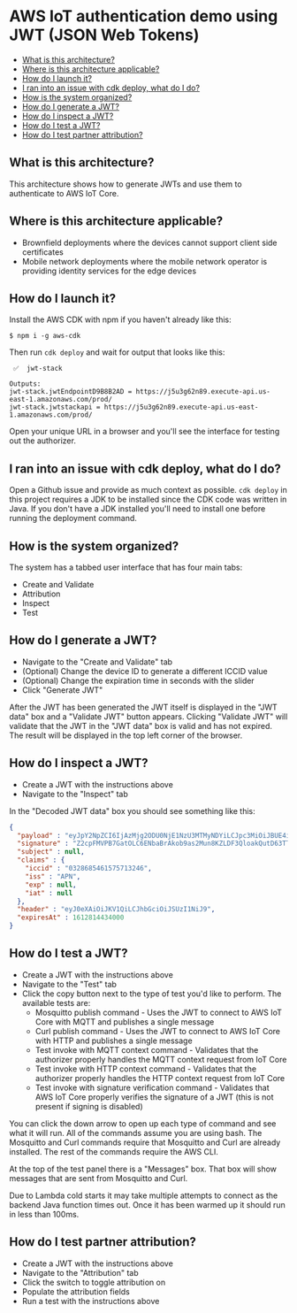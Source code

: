 # AWS IoT authentication demo using JWT (JSON Web Tokens)

<!-- toc -->

- [What is this architecture?](#what-is-this-architecture)
- [Where is this architecture applicable?](#where-is-this-architecture-applicable)
- [How do I launch it?](#how-do-i-launch-it)
- [I ran into an issue with cdk deploy, what do I do?](#i-ran-into-an-issue-with-cdk-deploy-what-do-i-do)
- [How is the system organized?](#how-is-the-system-organized)
- [How do I generate a JWT?](#how-do-i-generate-a-jwt)
- [How do I inspect a JWT?](#how-do-i-inspect-a-jwt)
- [How do I test a JWT?](#how-do-i-test-a-jwt)
- [How do I test partner attribution?](#how-do-i-test-partner-attribution)

<!-- tocstop -->

## What is this architecture?

This architecture shows how to generate JWTs and use them to authenticate to AWS IoT Core.

## Where is this architecture applicable?

- Brownfield deployments where the devices cannot support client side certificates
- Mobile network deployments where the mobile network operator is providing identity services for the edge devices

## How do I launch it?

Install the AWS CDK with npm if you haven't already like this:

```
$ npm i -g aws-cdk
```

Then run `cdk deploy` and wait for output that looks like this:

```
 ✅  jwt-stack

Outputs:
jwt-stack.jwtEndpointD9B8B2AD = https://j5u3g62n89.execute-api.us-east-1.amazonaws.com/prod/
jwt-stack.jwtstackapi = https://j5u3g62n89.execute-api.us-east-1.amazonaws.com/prod/
```

Open your unique URL in a browser and you'll see the interface for testing out the authorizer.

## I ran into an issue with cdk deploy, what do I do?

Open a Github issue and provide as much context as possible. `cdk deploy` in this project requires a JDK to be installed since the CDK code was written in Java. If you don't have a JDK installed you'll need to install one before running the deployment command.

## How is the system organized?

The system has a tabbed user interface that has four main tabs:

- Create and Validate
- Attribution
- Inspect
- Test

## How do I generate a JWT?

- Navigate to the "Create and Validate" tab
- (Optional) Change the device ID to generate a different ICCID value
- (Optional) Change the expiration time in seconds with the slider
- Click "Generate JWT"

After the JWT has been generated the JWT itself is displayed in the "JWT data" box and a "Validate JWT" button appears.
Clicking "Validate JWT" will validate that the JWT in the "JWT data" box is valid and has not expired. The result will
be displayed in the top left corner of the browser.

## How do I inspect a JWT?

- Create a JWT with the instructions above
- Navigate to the "Inspect" tab

In the "Decoded JWT data" box you should see something like this:

```json
{
  "payload" : "eyJpY2NpZCI6IjAzMjg2ODU0NjE1NzU3MTMyNDYiLCJpc3MiOiJBUE4iLCJleHAiOjE2MTI4MTQ0MzQsImlhdCI6MTYxMjgxNDMxNH0",
  "signature" : "Z2cpFMVPB7GatOLC6ENbaBrAkob9as2Mun8KZLDF3QloakQutD63TTwQ4KVmgpwHBizbzdP2sGWn6rTy2zeB8Jkm8Pgtjmb4aYrzCwXU5dCE_BZ7QLuIyaLfP6VqBFcm3uiFILMb2TvKWfL9gh_zUxh1am_S_QkmdD2rwp8QoJcy9kodzr2nzfqIWCRxBPTpbVvWfPKCJOo_gcKgosC-3vkUvxdLaER6E-Zkg2MdG7AG5n9vBidgjoVlA6ebimbKPQbNdhc9uQrJj-k0z9PvWKfXFiOOIlC0jTjgLp5tC2lvnhCq7YL7slZg886DyhQ0_xj0orYLvbh5oq-dicWRd11L7TNzUFEkx-5zfpf02PtIkx2_0O3wH8RAtlH7_PQfb2ebaEzXkealoeQGb_0ZD6vEaMFXIz02Ou267vlqOiZXzgF-yrEtg41dB8LcHeBkRyQCvqxcr7x-GXlD63tozwDYjmMRTjGxoxtafJiOQs3Nyq-8UXAqTQa0d5PRvqNUBgYZLqZB73Bh6ZUlFomp1V7C7nSeFmAW5RFUTcdsUB3X9mahPSifgbLdCPvLuZoo33ZHaMrILO8IMYBE3ChVzUetPL0VnojCyoLqk3ChSU-ItAxYmaIHGux9wgHUGE9U5W9Mi5Ice7hsnlXrkN-msax34RTbqKaGiSjU-JJrRso",
  "subject" : null,
  "claims" : {
    "iccid" : "0328685461575713246",
    "iss" : "APN",
    "exp" : null,
    "iat" : null
  },
  "header" : "eyJ0eXAiOiJKV1QiLCJhbGciOiJSUzI1NiJ9",
  "expiresAt" : 1612814434000
}
```

## How do I test a JWT?

- Create a JWT with the instructions above
- Navigate to the "Test" tab
- Click the copy button next to the type of test you'd like to perform. The available tests are:
  - Mosquitto publish command - Uses the JWT to connect to AWS IoT Core with MQTT and publishes a single message
  - Curl publish command - Uses the JWT to connect to AWS IoT Core with HTTP and publishes a single message
  - Test invoke with MQTT context command - Validates that the authorizer properly handles the MQTT context request from IoT Core
  - Test invoke with HTTP context command - Validates that the authorizer properly handles the HTTP context request from IoT Core
  - Test invoke with signature verification command - Validates that AWS IoT Core properly verifies the signature of a JWT (this is not present if signing is disabled)

You can click the down arrow to open up each type of command and see what it will run. All of the commands assume you are
using bash. The Mosquitto and Curl commands require that Mosquitto and Curl are already installed. The rest of the commands
require the AWS CLI.

At the top of the test panel there is a "Messages" box. That box will show messages that are sent from Mosquitto and Curl.

Due to Lambda cold starts it may take multiple attempts to connect as the backend Java function times out. Once it has been warmed
up it should run in less than 100ms.

## How do I test partner attribution?

- Create a JWT with the instructions above
- Navigate to the "Attribution" tab
- Click the switch to toggle attribution on
- Populate the attribution fields
- Run a test with the instructions above
